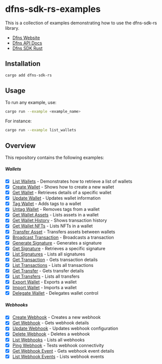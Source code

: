 # dfns-sdk-rs-examples

This is a collection of examples demonstrating how to use the dfns-sdk-rs library.

- [Dfns Website](https://www.dfns.co)
- [Dfns API Docs](https://docs.dfns.co)
- [Dfns SDK Rust](https://github.com/deltartificial/dfns-sdk-rs)

## Installation

```bash
cargo add dfns-sdk-rs
```

## Usage

To run any example, use:

```bash
cargo run --example <example_name>
```

For instance:

```bash
cargo run --example list_wallets
```

## Overview

This repository contains the following examples:

##### Wallets

- [x] [List Wallets](examples/wallets/list_wallets.rs) - Demonstrates how to retrieve a list of wallets
- [x] [Create Wallet](examples/wallets/create_wallet.rs) - Shows how to create a new wallet
- [x] [Get Wallet](examples/wallets/get_wallet.rs) - Retrieves details of a specific wallet
- [x] [Update Wallet](examples/wallets/update_wallet.rs) - Updates wallet information
- [x] [Tag Wallet](examples/wallets/tag_wallet.rs) - Adds tags to a wallet
- [x] [Untag Wallet](examples/wallets/untag_wallet.rs) - Removes tags from a wallet
- [x] [Get Wallet Assets](examples/wallets/get_wallet_assets.rs) - Lists assets in a wallet
- [x] [Get Wallet History](examples/wallets/get_wallet_history.rs) - Shows transaction history
- [x] [Get Wallet NFTs](examples/wallets/get_wallet_nfts.rs) - Lists NFTs in a wallet
- [x] [Transfer Asset](examples/wallets/transfer_asset.rs) - Transfers assets between wallets
- [x] [Broadcast Transaction](examples/wallets/broadcast_transaction.rs) - Broadcasts a transaction
- [x] [Generate Signature](examples/wallets/generate_signature.rs) - Generates a signature
- [x] [Get Signature](examples/wallets/get_signature.rs) - Retrieves a specific signature
- [x] [List Signatures](examples/wallets/list_signatures.rs) - Lists all signatures
- [x] [Get Transaction](examples/wallets/get_transaction.rs) - Gets transaction details
- [x] [List Transactions](examples/wallets/list_transactions.rs) - Lists all transactions
- [x] [Get Transfer](examples/wallets/get_transfer.rs) - Gets transfer details
- [x] [List Transfers](examples/wallets/list_transfers.rs) - Lists all transfers
- [x] [Export Wallet](examples/wallets/export_wallet.rs) - Exports a wallet
- [x] [Import Wallet](examples/wallets/import_wallet.rs) - Imports a wallet
- [x] [Delegate Wallet](examples/wallets/delegate_wallet.rs) - Delegates wallet control

##### Webhooks

- [x] [Create Webhook](examples/webhooks/create_webhook.rs) - Creates a new webhook
- [x] [Get Webhook](examples/webhooks/get_webhook.rs) - Gets webhook details
- [x] [Update Webhook](examples/webhooks/update_webhook.rs) - Updates webhook configuration
- [x] [Delete Webhook](examples/webhooks/delete_webhook.rs) - Deletes a webhook
- [x] [List Webhooks](examples/webhooks/list_webhooks.rs) - Lists all webhooks
- [x] [Ping Webhook](examples/webhooks/ping_webhook.rs) - Tests webhook connectivity
- [x] [Get Webhook Event](examples/webhooks/get_webhook_event.rs) - Gets webhook event details
- [x] [List Webhook Events](examples/webhooks/list_webhook_events.rs) - Lists webhook events
